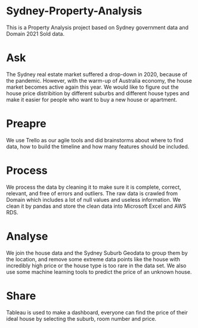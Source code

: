 # Sydney-Property-Analysis
This is a Property Analysis project based on Sydney government data and Domain 2021 Sold data.


# Ask
The Sydney real estate market suffered a drop-down in 2020, because of the pandemic. However, with the warm-up of Australia economy, the house market becomes active again this year.
We would like to figure out the house price distribition by different suburbs and different house types and make it easier for people who want to buy a new house or apartment.

# Preapre 
We use Trello as our agile tools and did brainstorms about where to find data, how to build the timeline and how many features should be included.

# Process
We process the data by cleaning it to make sure it is complete, correct, relevant, and free of errors and outliers. The raw data is crawled from Domain which includes a lot of null values and useless
information. We clean it by pandas and store the clean data into Microsoft Excel and AWS RDS.

# Analyse
We join the house data and the Sydney Suburb Geodata to group them by the location, and remove some extreme data points like the house with incredibly high price or the house type is too rare in the data set.
We also use some machine learning tools to predict the price of an unknown house.

# Share
Tableau is used to make a dashboard, everyone can find the price of their ideal house by selecting the suburb, room number and price.


